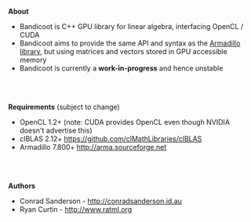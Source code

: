 **About**
* Bandicoot is C++ GPU library for linear algebra, interfacing OpenCL / CUDA
* Bandicoot aims to provide the same API and syntax as the [Armadillo library](http://arma.sourceforge.net), but using matrices and vectors stored in GPU accessible memory
* Bandicoot is currently a **work-in-progress** and hence unstable
<br>
<br>

**Requirements** (subject to change)
* OpenCL 1.2+ (note: CUDA provides OpenCL even though NVIDIA doesn't advertise this)
* clBLAS 2.12+ https://github.com/clMathLibraries/clBLAS
* Armadillo 7.800+ http://arma.sourceforge.net
<br>
<br>

**Authors**
* Conrad Sanderson - http://conradsanderson.id.au
* Ryan Curtin - http://www.ratml.org
<br>
<br>
